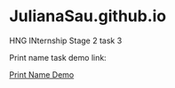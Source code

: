 # JulianaSau.github.io
 HNG INternship Stage 2 task 3
<html>
 <body>
  <p>Print name task demo link:</p>
  <p><a href="https://julianasau.github.io/Printname/printname.html">Print Name Demo</a></p>
 </body>
</html> 
 
 
